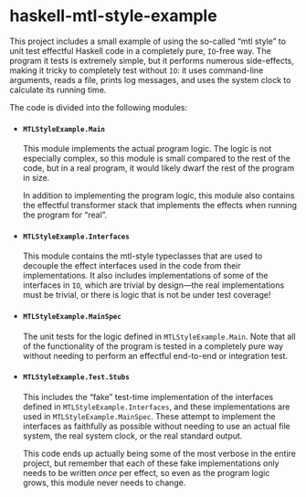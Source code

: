 # haskell-mtl-style-example

This project includes a small example of using the so-called “mtl style” to unit test effectful Haskell code in a completely pure, `IO`-free way. The program it tests is extremely simple, but it performs numerous side-effects, making it tricky to completely test without `IO`: it uses command-line arguments, reads a file, prints log messages, and uses the system clock to calculate its running time.

The code is divided into the following modules:

  - #### `MTLStyleExample.Main`

    This module implements the actual program logic. The logic is not especially complex, so this module is small compared to the rest of the code, but in a real program, it would likely dwarf the rest of the program in size.

    In addition to implementing the program logic, this module also contains the effectful transformer stack that implements the effects when running the program for “real”.

  - #### `MTLStyleExample.Interfaces`

    This module contains the mtl-style typeclasses that are used to decouple the effect interfaces used in the code from their implementations. It also includes implementations of some of the interfaces in `IO`, which are trivial by design—the real implementations must be trivial, or there is logic that is not be under test coverage!

  - #### `MTLStyleExample.MainSpec`

    The unit tests for the logic defined in `MTLStyleExample.Main`. Note that all of the functionality of the program is tested in a completely pure way without needing to perform an effectful end-to-end or integration test.

  - #### `MTLStyleExample.Test.Stubs`

    This includes the “fake” test-time implementation of the interfaces defined in `MTLStyleExample.Interfaces`, and these implementations are used in `MTLStyleExample.MainSpec`. These attempt to implement the interfaces as faithfully as possible without needing to use an actual file system, the real system clock, or the real standard output.

    This code ends up actually being some of the most verbose in the entire project, but remember that each of these fake implementations only needs to be written *once* per effect, so even as the program logic grows, this module never needs to change.
